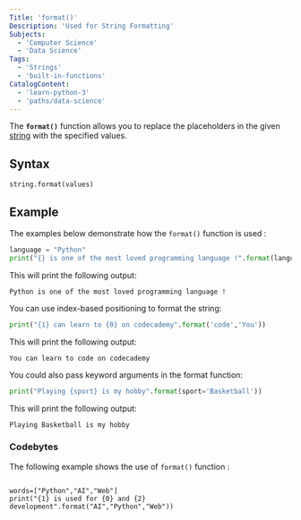 ```yaml
---
Title: 'format()'
Description: 'Used for String Formatting'
Subjects:
  - 'Computer Science'
  - 'Data Science'
Tags:
  - 'Strings'
  - 'built-in-functions'
CatalogContent:
  - 'learn-python-3'
  - 'paths/data-science'
---
```


The **`format()`** function allows you to replace the placeholders in the given [string](https://www.codecademy.com/resources/docs/python/strings) with the specified values.

## Syntax

```pseudo
string.format(values)
```

## Example

The examples below demonstrate how the `format()` function is used :

```py
language = "Python"
print("{} is one of the most loved programming language !".format(language))
```

This will print the following output:

```shell
Python is one of the most loved programming language !
```
You can use index-based positioning to format the string:
```py
print("{1} can learn to {0} on codecademy".format('code','You'))
```

This will print the following output:

```shell
You can learn to code on codecademy
```
You could also pass keyword arguments in the format function:
```py
print("Playing {sport} is my hobby".format(sport='Basketball'))
```

This will print the following output:

```shell
Playing Basketball is my hobby
```

### Codebytes

The following example shows the use of `format()` function :

```codebyte/python

words=["Python","AI","Web"]
print("{1} is used for {0} and {2} development".format("AI","Python","Web"))

```